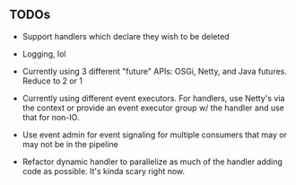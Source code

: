 
## TODOs

* Support handlers which declare they wish to be deleted

* Logging, lol

* Currently using 3 different "future" APIs: OSGi, Netty, and Java futures. Reduce to 2 or 1

* Currently using different event executors. For handlers, use Netty's via the context or provide an event executor group w/ the handler and use that for non-IO.

* Use event admin for event signaling for multiple consumers that may or may not be in the pipeline

* Refactor dynamic handler to parallelize as much of the handler adding code as possible. It's kinda scary right now.
